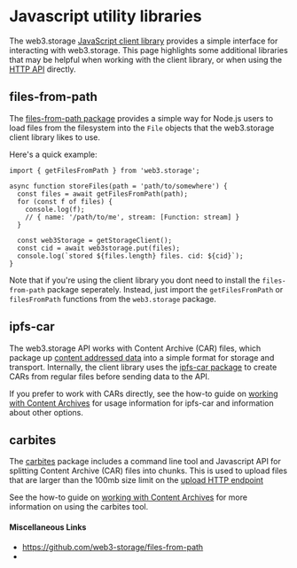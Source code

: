 # Javascript utility libraries

The web3.storage [JavaScript client library](https://web3.storage/docs/reference/js-client-library) provides a simple interface for interacting with web3.storage. This page highlights some additional libraries that may be helpful when working with the client library, or when using the [HTTP API](https://web3.storage/docs/reference/http-api/) directly.

## files-from-path

The [files-from-path package](https://github.com/web3-storage/files-from-path) provides a simple way for Node.js users to load files from the filesystem into the ```File``` objects that the web3.storage client library likes to use.

Here's a quick example: 

```
import { getFilesFromPath } from 'web3.storage';

async function storeFiles(path = 'path/to/somewhere') {
  const files = await getFilesFromPath(path);
  for (const f of files) {
    console.log(f);
    // { name: '/path/to/me', stream: [Function: stream] }
  }

  const web3Storage = getStorageClient();
  const cid = await web3storage.put(files);
  console.log(`stored ${files.length} files. cid: ${cid}`);
}
```
Note that if you're using the client library you dont need to install the ```files-from-path``` package seperately. Instead, just import the ```getFilesFromPath``` or ```filesFromPath``` functions from the ```web3.storage``` package.

## ipfs-car

The web3.storage API works with Content Archive (CAR) files, which package up [content addressed data](https://web3.storage/docs/concepts/content-addressing/) into a simple format for storage and transport. Internally, the client library uses the [ipfs-car package](https://github.com/web3-storage/ipfs-car) to create CARs from regular files before sending data to the API.

If you prefer to work with CARs directly, see the how-to guide on [working with Content Archives](https://web3.storage/docs/how-tos/work-with-car-files/) for usage information for ipfs-car and information about other options.

## carbites

The [carbites](https://github.com/pynchmeister/carbites) package includes a command line tool and Javascript API for splitting Content Archive (CAR) files into chunks. This is used to upload files that are larger than the 100mb size limit on the [upload HTTP endpoint](https://web3.storage/docs/reference/http-api/#operation/post-car)

See the how-to guide on [working with Content Archives](https://web3.storage/docs/how-tos/work-with-car-files/) for more information on using the carbites tool.

#### Miscellaneous Links

* https://github.com/web3-storage/files-from-path
* 

